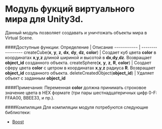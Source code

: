 # Модуль фукций виртуального мира для Unity3d.
Данный модуль позволяет создавать и уничтожать объекты мира в Virtual Scene.<br>

####Доступные функции:
Определение  | Описание 
------------  | ----------------- 
createCube(**x**, **y**, **z**, **dx**, **dy**, **dz**, **color**)  | Создает куб цвета **color** в координатах **x**,**y**,**z** длиной шириной и высотой в **dx**,**dy**,**dz**. Возвращает **object_id** созданного объекта.
createSphere(**x**, **y**, **z**, **R**, **color**)  | Создает сферу цвета **color** с цетром в координатах **x**,**y**,**z** радиуса **R**. Возвращает **object_id** созданного объекта.
deleteCreatedObject(**object_id**)  | Удаляет объект с заданным **object_id**

####Примечания:
Переменная **color** должна принимать строковое значение цвета в HEX формате (три пары шестнадцатеричных цифр 0-F: FFAA00, BBEE33, и пр.).<br>

####Компиляция
Для компиляции модуля потребуются следующие библиотеки:
- [Boost](http://www.boost.org/)

